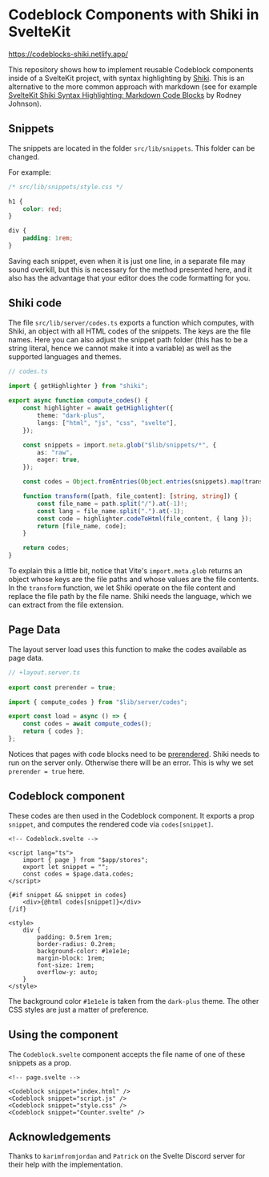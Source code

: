 # Codeblock Components with Shiki in SvelteKit

https://codeblocks-shiki.netlify.app/

This repository shows how to implement reusable Codeblock components inside of a SvelteKit project, with syntax highlighting by [Shiki](https://github.com/shikijs/shiki). This is an alternative to the more common approach with markdown (see for example [SvelteKit Shiki Syntax Highlighting: Markdown Code Blocks](https://rodneylab.com/sveltekit-shiki-syntax-highlighting/) by Rodney Johnson).

## Snippets
 
The snippets are located in the folder `src/lib/snippets`. This folder can be changed.

For example:

```css
/* src/lib/snippets/style.css */

h1 {
    color: red;
}

div {
    padding: 1rem;
}
```

Saving each snippet, even when it is just one line, in a separate file may sound overkill, but this is necessary for the method presented here, and it also has the advantage that your editor does the code formatting for you.

## Shiki code

The file `src/lib/server/codes.ts` exports a function which computes, with Shiki, an object with all HTML codes of the snippets. The keys are the file names. Here you can also adjust the snippet path folder (this has to be a string literal, hence we cannot make it into a variable) as well as the supported languages and themes.

```typescript
// codes.ts
 
import { getHighlighter } from "shiki";

export async function compute_codes() {
    const highlighter = await getHighlighter({
        theme: "dark-plus",
        langs: ["html", "js", "css", "svelte"],
    });

    const snippets = import.meta.glob("$lib/snippets/*", {
        as: "raw",
        eager: true,
    });

    const codes = Object.fromEntries(Object.entries(snippets).map(transform));

    function transform([path, file_content]: [string, string]) {
        const file_name = path.split("/").at(-1)!;
        const lang = file_name.split(".").at(-1);
        const code = highlighter.codeToHtml(file_content, { lang });
        return [file_name, code];
    }

    return codes;
}
```

To explain this a little bit, notice that Vite's `import.meta.glob` returns an object whose keys are the file paths and whose values are the file contents. In the `transform` function, we let Shiki operate on the file content and replace the file path by the file name. Shiki needs the language, which we can extract from the file extension.

## Page Data

The layout server load uses this function to make the codes available as page data. 

```typescript
// +layout.server.ts
 
export const prerender = true;

import { compute_codes } from "$lib/server/codes";

export const load = async () => {
    const codes = await compute_codes();
    return { codes };
};
```

Notices that pages with code blocks need to be [prerendered](https://kit.svelte.dev/docs/glossary#prerendering). Shiki needs to run on the server only. Otherwise there will be an error. This is why we set `prerender = true` here.

## Codeblock component
 
These codes are then used in the Codeblock component. It exports a prop `snippet`, and computes the rendered code via `codes[snippet]`.

```svelte
<!-- Codeblock.svelte -->
 
<script lang="ts">
    import { page } from "$app/stores";
    export let snippet = "";
    const codes = $page.data.codes;
</script>

{#if snippet && snippet in codes}
    <div>{@html codes[snippet]}</div>
{/if}

<style>
    div {
        padding: 0.5rem 1rem;
        border-radius: 0.2rem;
        background-color: #1e1e1e;
        margin-block: 1rem;
        font-size: 1rem;
        overflow-y: auto;
    }
</style>
```

The background color `#1e1e1e` is taken from the `dark-plus` theme. The other CSS styles are just a matter of preference.

## Using the component

The `Codeblock.svelte` component accepts the file name of one of these snippets as a prop.

```svelte
<!-- page.svelte -->

<Codeblock snippet="index.html" />
<Codeblock snippet="script.js" />
<Codeblock snippet="style.css" />
<Codeblock snippet="Counter.svelte" />
```

## Acknowledgements

Thanks to `karimfromjordan` and `Patrick` on the Svelte Discord server for their help with the implementation.
